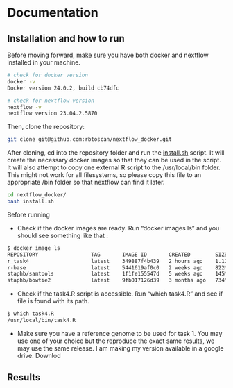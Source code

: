 # Documentation


## Installation and how to run

Before moving forward, make sure you have both docker and nextflow installed in your machine. 
```bash
# check for docker version
docker -v
Docker version 24.0.2, build cb74dfc

# check for nextflow version
nextflow -v
nextflow version 23.04.2.5870
```

Then, clone the repository:
```bash
git clone git@github.com:rbtoscan/nextflow_docker.git
```

After cloning, cd into the repository folder and run the [install.sh](http://install.sh) script. It will create the necessary docker images so that they can be used in the script. It will also attempt to copy one external R script to the /usr/local/bin folder. This might not work for all filesystems, so please copy this file to an appropriate /bin folder so that nextflow can find it later. 
```bash
cd nextflow_docker/
bash install.sh
```


Before running

- Check if the docker images are ready. Run “docker images ls” and you should see something like that :
    
```bash
$ docker image ls
REPOSITORY                 TAG       IMAGE ID       CREATED        SIZE
r_task4                    latest    349887f4b439   2 hours ago    1.12GB
r-base                     latest    5441619af0c0   2 weeks ago    822MB
staphb/samtools            latest    1f1fe155547d   5 weeks ago    145MB
staphb/bowtie2             latest    9fb017126d39   3 months ago   734MB
```
    
- Check if the task4.R script is accessible. Run  “which task4.R” and see if file is found with its path.
    
```bash
$ which task4.R
/usr/local/bin/task4.R    
```
    
- Make sure you have a reference genome to be used for task 1.  You may use one of your choice but the reproduce the exact same results, we may use the same release. I am making my version available in a google drive. Downlod

## Results
